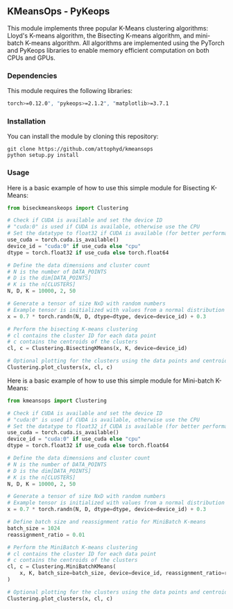 ## KMeansOps - PyKeops

This module implements three popular K-Means clustering algorithms: Lloyd's K-means algorithm, the Bisecting K-means algorithm, and mini-batch K-means algorithm. All algorithms are implemented using the PyTorch and PyKeops libraries to enable memory efficient computation on both CPUs and GPUs.

### Dependencies

This module requires the following libraries:

```bash
torch>=0.12.0", "pykeops>=2.1.2", "matplotlib>=3.7.1
```

### Installation

You can install the module by cloning this repository:

```
git clone https://github.com/attophyd/kmeansops
python setup.py install
```

### Usage

Here is a basic example of how to use this simple module for Bisecting K-Means:

```python
from biseckmeanskeops import Clustering

# Check if CUDA is available and set the device ID
# "cuda:0" is used if CUDA is available, otherwise use the CPU
# Set the datatype to float32 if CUDA is available (for better performance), otherwise use float64
use_cuda = torch.cuda.is_available()
device_id = "cuda:0" if use_cuda else "cpu"
dtype = torch.float32 if use_cuda else torch.float64

# Define the data dimensions and cluster count
# N is the number of DATA_POINTS
# D is the dim[DATA_POINTS]
# K is the n[CLUSTERS]
N, D, K = 10000, 2, 50

# Generate a tensor of size NxD with random numbers
# Example tensor is initialized with values from a normal distribution scaled by 0.7 and shifted by 0.3
x = 0.7 * torch.randn(N, D, dtype=dtype, device=device_id) + 0.3

# Perform the bisecting K-means clustering
# cl contains the cluster ID for each data point
# c contains the centroids of the clusters
cl, c = Clustering.BisectingKMeans(x, K, device=device_id)

# Optional plotting for the clusters using the data points and centroids
Clustering.plot_clusters(x, cl, c)
```

Here is a basic example of how to use this simple module for Mini-batch K-Means:

```python
from kmeansops import Clustering

# Check if CUDA is available and set the device ID
# "cuda:0" is used if CUDA is available, otherwise use the CPU
# Set the datatype to float32 if CUDA is available (for better performance), otherwise use float64
use_cuda = torch.cuda.is_available()
device_id = "cuda:0" if use_cuda else "cpu"
dtype = torch.float32 if use_cuda else torch.float64

# Define the data dimensions and cluster count
# N is the number of DATA_POINTS
# D is the dim[DATA_POINTS]
# K is the n[CLUSTERS]
N, D, K = 10000, 2, 50

# Generate a tensor of size NxD with random numbers
# Example tensor is initialized with values from a normal distribution scaled by 0.7 and shifted by 0.3
x = 0.7 * torch.randn(N, D, dtype=dtype, device=device_id) + 0.3

# Define batch size and reassignment ratio for MiniBatch K-means
batch_size = 1024
reassignment_ratio = 0.01

# Perform the MiniBatch K-means clustering
# cl contains the cluster ID for each data point
# c contains the centroids of the clusters
cl, c = Clustering.MiniBatchKMeans(
    x, K, batch_size=batch_size, device=device_id, reassignment_ratio=reassignment_ratio
)

# Optional plotting for the clusters using the data points and centroids
Clustering.plot_clusters(x, cl, c)
```